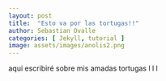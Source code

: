 ```yaml
---
layout: post
title:  "Esto va por las tortugas!!"
author: Sebastian Ovalle
categories: [ Jekyll, tutorial ]
image: assets/images/anolis2.png
---
```


aqui escribiré sobre mis amadas tortugas
l
l
l
